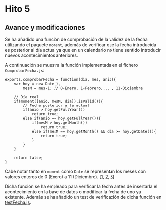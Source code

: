 # Hito 5


## Avance y modificaciones

Se ha añadido una función de comprobación de la validez de la fecha utilizando el paquete `moment`, además de verificar que la fecha introducida es posterior al día actual ya que en un calendario no tiene sentido introducir nuevos acontecimientos anteriores.

A continuación se muestra la función implementada en el fichero `ComprobarFecha.js`:
```node
exports.comprobarFecha = function(dia, mes, anio){
	var hoy = new Date(),
		mesM = mes-1; // 0-Enero, 1-Febrero,... , 11-Diciembre
	
	// Día real
	if(moment([anio, mesM, dia]).isValid()){
		// Fecha posterior a la actual
		if(anio > hoy.getFullYear())
			return true;
		else if(anio == hoy.getFullYear()){
			if(mesM > hoy.getMonth())
				return true;
			else if(mesM == hoy.getMonth() && dia >= hoy.getDate()){
				return true;
			}
		}
	}

	return false;
}
```

Cabe notar tanto en `moment` como `Date` se representan los meses con valores enteros de 0 (Enero) a 11 (Diciembre). [[1](https://momentjs.com/docs/), [2](https://developer.mozilla.org/es/docs/Web/JavaScript/Referencia/Objetos_globales/Date), [3](https://desarrolloweb.com/articulos/mostrar-fecha-actual-javascript.html)] 

Dicha función se ha empleado para verificar la fecha antes de insertarla el acontecimiento en la base de datos o modificar la fecha de uno ya existente. Además se ha añadido un test de verificación de dicha función en [testFecha.js](https://github.com/MarAl15/ProyectoCC/blob/master/test/testFecha.js).
